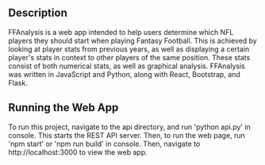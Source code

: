 ## Description

FFAnalysis is a web app intended to help users determine which NFL players they should start when playing Fantasy Football. This is achieved by looking at player stats from previous years, as well as displaying a certain player's stats in context to other players of the same position. These stats consist of both numerical stats, as well as graphical analysis. FFAnalysis was written in JavaScript and Python, along with React, Bootstrap, and Flask.

## Running the Web App

To run this project, navigate to the api directory, and run 'python api.py' in console. This starts the REST API server. Then, to run the web page, run 'npm start' or 'npm run build' in console. Then, navigate to http://localhost:3000 to view the web app.